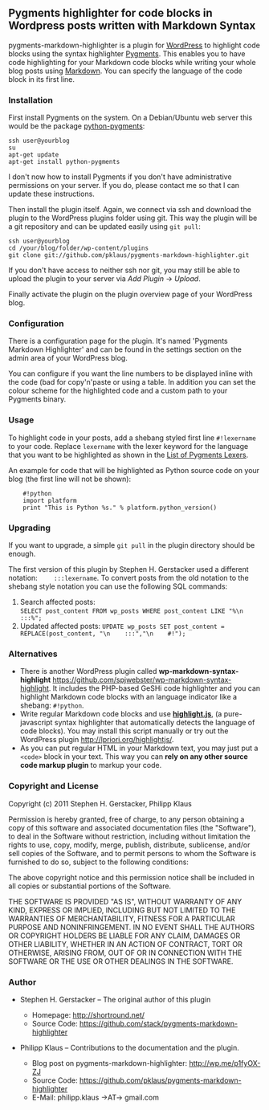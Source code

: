 ## Pygments highlighter for code blocks in Wordpress posts written with Markdown Syntax

pygments-markdown-highlighter is a plugin for [WordPress][] to highlight code blocks using the syntax highlighter [Pygments]. This enables you to have code highlighting for your Markdown code blocks while writing your whole blog posts using [Markdown][]. You can specify the language of the code block in its first line.

### Installation

First install Pygments on the system. On a Debian/Ubuntu web server this would be the package [python-pygments](http://packages.debian.org/squeeze/python-pygments):

    ssh user@yourblog
    su
    apt-get update
    apt-get install python-pygments

I don't now how to install Pygments if you don't have administrative permissions on your server. If you do, please contact me so that I can update these instructions.

Then install the plugin itself. Again, we connect via ssh and download the plugin to the WordPress plugins folder using git. This way the plugin will be a git repository and can be updated easily using `git pull`:

    ssh user@yourblog
    cd /your/blog/folder/wp-content/plugins
    git clone git://github.com/pklaus/pygments-markdown-highlighter.git

If you don't have access to neither ssh nor git, you may still be able to upload the plugin to your server via *Add Plugin* → *Upload*.

Finally activate the plugin on the plugin overview page of your WordPress blog.

### Configuration

There is a configuration page for the plugin. It's named 'Pygments Markdown Highlighter' and can be found in the settings section on the admin area of your WordPress blog.

You can configure if you want the line numbers to be displayed inline with the code (bad for copy'n'paste or using a table.
In addition you can set the colour scheme for the highlighted code and a custom path to your Pygments binary.

### Usage

To highlight code in your posts, add a shebang styled first line `#!lexername` to your code. Replace `lexername` with the lexer keyword for the language that you want to be highlighted as shown in the [List of Pygments Lexers][].

An example for code that will be highlighted as Python source code on your blog (the first line will not be shown):

        #!python
        import platform
        print "This is Python %s." % platform.python_version()

### Upgrading

If you want to upgrade, a simple `git pull` in the plugin directory should be enough.

The first version of this plugin by Stephen H. Gerstacker used a different notation: `    :::lexername`. To convert posts from the old notation to the shebang style notation you can use the following SQL commands:

1. Search affected posts:  
   `SELECT post_content FROM wp_posts WHERE post_content LIKE "%\n    :::%";`
2. Updated affected posts:
   `UPDATE wp_posts SET post_content = REPLACE(post_content, "\n    :::","\n    #!");`

### Alternatives

* There is another WordPress plugin called **wp-markdown-syntax-highlight**
  <https://github.com/spjwebster/wp-markdown-syntax-highlight>.
  It includes the PHP-based GeSHi code highlighter and you can highlight
  Markdown code blocks with an language indicator like a shebang: `#!python`.
* Write regular Markdown code blocks and use
  **[highlight.js](http://softwaremaniacs.org/soft/highlight/en/)**,
  (a pure-javascript syntax highlighter that automatically detects the
  language of code blocks). You may install this script manually or try
  out the WordPress plugin <http://lpriori.org/highlightjs/>.  
* As you can put regular HTML in your Markdown text, you may just put
  a `<code>` block in your text.
  This way you can **rely on any other source code markup plugin** to
  markup your code.

### Copyright and License

Copyright (c) 2011 Stephen H. Gerstacker, Philipp Klaus

Permission is hereby granted, free of charge, to any person obtaining a copy
of this software and associated documentation files (the "Software"), to deal
in the Software without restriction, including without limitation the rights
to use, copy, modify, merge, publish, distribute, sublicense, and/or sell
copies of the Software, and to permit persons to whom the Software is
furnished to do so, subject to the following conditions:

The above copyright notice and this permission notice shall be included in
all copies or substantial portions of the Software.

THE SOFTWARE IS PROVIDED "AS IS", WITHOUT WARRANTY OF ANY KIND, EXPRESS OR
IMPLIED, INCLUDING BUT NOT LIMITED TO THE WARRANTIES OF MERCHANTABILITY,
FITNESS FOR A PARTICULAR PURPOSE AND NONINFRINGEMENT. IN NO EVENT SHALL THE
AUTHORS OR COPYRIGHT HOLDERS BE LIABLE FOR ANY CLAIM, DAMAGES OR OTHER
LIABILITY, WHETHER IN AN ACTION OF CONTRACT, TORT OR OTHERWISE, ARISING FROM,
OUT OF OR IN CONNECTION WITH THE SOFTWARE OR THE USE OR OTHER DEALINGS IN
THE SOFTWARE.

### Author

* Stephen H. Gerstacker – The original author of this plugin
  * Homepage: <http://shortround.net/>
  * Source Code: <https://github.com/stack/pygments-markdown-highlighter>

* Philipp Klaus – Contributions to the documentation and the plugin.
  * Blog post on pygments-markdown-highlighter: <http://wp.me/p1fyOX-ZJ>
  * Source Code: <https://github.com/pklaus/pygments-markdown-highlighter>
  * E-Mail: philipp.klaus →AT→ gmail.com

[WordPress]: http://wordpress.org/
[Pygments]: http://pygments.org
[List of Pygments Lexers]: http://pygments.org/docs/lexers/
[Markdown]: http://daringfireball.net/projects/markdown/
[Markdown Syntax]: http://daringfireball.net/projects/markdown/syntax
[PHP Markdown Extra]: http://michelf.com/projects/php-markdown/extra/
